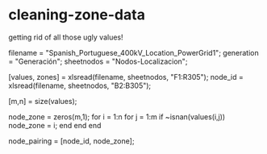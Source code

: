 # cleaning-zone-data
getting rid of all those ugly values!


filename = "Spanish_Portuguese_400kV_Location_PowerGrid1";
generation = "Generación";
sheetnodos = "Nodos-Localizacion";

[values, zones] = xlsread(filename, sheetnodos, "F1:R305");
node_id = xlsread(filename, sheetnodos, "B2:B305");

[m,n] = size(values);


node_zone = zeros(m,1);
for i = 1:n
  for j = 1:m
    if ~isnan(values(i,j))
      node_zone = i;
    end
  end
end

node_pairing = [node_id, node_zone];
